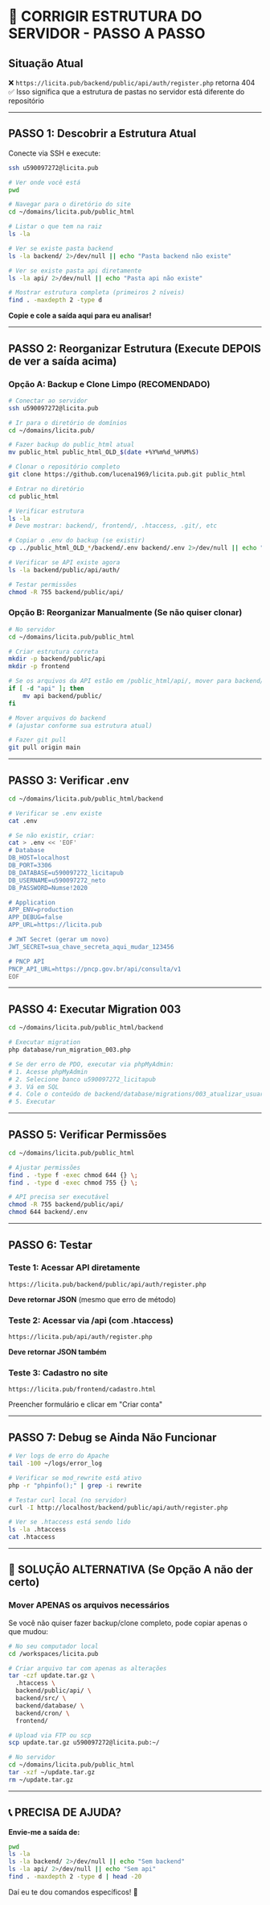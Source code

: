 # 🔧 CORRIGIR ESTRUTURA DO SERVIDOR - PASSO A PASSO

## Situação Atual
❌ `https://licita.pub/backend/public/api/auth/register.php` retorna 404
✅ Isso significa que a estrutura de pastas no servidor está diferente do repositório

---

## PASSO 1: Descobrir a Estrutura Atual

Conecte via SSH e execute:

```bash
ssh u590097272@licita.pub

# Ver onde você está
pwd

# Navegar para o diretório do site
cd ~/domains/licita.pub/public_html

# Listar o que tem na raiz
ls -la

# Ver se existe pasta backend
ls -la backend/ 2>/dev/null || echo "Pasta backend não existe"

# Ver se existe pasta api diretamente
ls -la api/ 2>/dev/null || echo "Pasta api não existe"

# Mostrar estrutura completa (primeiros 2 níveis)
find . -maxdepth 2 -type d
```

**Copie e cole a saída aqui para eu analisar!**

---

## PASSO 2: Reorganizar Estrutura (Execute DEPOIS de ver a saída acima)

### Opção A: Backup e Clone Limpo (RECOMENDADO)

```bash
# Conectar ao servidor
ssh u590097272@licita.pub

# Ir para o diretório de domínios
cd ~/domains/licita.pub/

# Fazer backup do public_html atual
mv public_html public_html_OLD_$(date +%Y%m%d_%H%M%S)

# Clonar o repositório completo
git clone https://github.com/lucena1969/licita.pub.git public_html

# Entrar no diretório
cd public_html

# Verificar estrutura
ls -la
# Deve mostrar: backend/, frontend/, .htaccess, .git/, etc

# Copiar o .env do backup (se existir)
cp ../public_html_OLD_*/backend/.env backend/.env 2>/dev/null || echo "Sem .env anterior"

# Verificar se API existe agora
ls -la backend/public/api/auth/

# Testar permissões
chmod -R 755 backend/public/api/
```

### Opção B: Reorganizar Manualmente (Se não quiser clonar)

```bash
# No servidor
cd ~/domains/licita.pub/public_html

# Criar estrutura correta
mkdir -p backend/public/api
mkdir -p frontend

# Se os arquivos da API estão em /public_html/api/, mover para backend/public/api/
if [ -d "api" ]; then
    mv api backend/public/
fi

# Mover arquivos do backend
# (ajustar conforme sua estrutura atual)

# Fazer git pull
git pull origin main
```

---

## PASSO 3: Verificar .env

```bash
cd ~/domains/licita.pub/public_html/backend

# Verificar se .env existe
cat .env

# Se não existir, criar:
cat > .env << 'EOF'
# Database
DB_HOST=localhost
DB_PORT=3306
DB_DATABASE=u590097272_licitapub
DB_USERNAME=u590097272_neto
DB_PASSWORD=Numse!2020

# Application
APP_ENV=production
APP_DEBUG=false
APP_URL=https://licita.pub

# JWT Secret (gerar um novo)
JWT_SECRET=sua_chave_secreta_aqui_mudar_123456

# PNCP API
PNCP_API_URL=https://pncp.gov.br/api/consulta/v1
EOF
```

---

## PASSO 4: Executar Migration 003

```bash
cd ~/domains/licita.pub/public_html/backend

# Executar migration
php database/run_migration_003.php

# Se der erro de PDO, executar via phpMyAdmin:
# 1. Acesse phpMyAdmin
# 2. Selecione banco u590097272_licitapub
# 3. Vá em SQL
# 4. Cole o conteúdo de backend/database/migrations/003_atualizar_usuarios_limites.sql
# 5. Executar
```

---

## PASSO 5: Verificar Permissões

```bash
cd ~/domains/licita.pub/public_html

# Ajustar permissões
find . -type f -exec chmod 644 {} \;
find . -type d -exec chmod 755 {} \;

# API precisa ser executável
chmod -R 755 backend/public/api/
chmod 644 backend/.env
```

---

## PASSO 6: Testar

### Teste 1: Acessar API diretamente
```
https://licita.pub/backend/public/api/auth/register.php
```
**Deve retornar JSON** (mesmo que erro de método)

### Teste 2: Acessar via /api (com .htaccess)
```
https://licita.pub/api/auth/register.php
```
**Deve retornar JSON também**

### Teste 3: Cadastro no site
```
https://licita.pub/frontend/cadastro.html
```
Preencher formulário e clicar em "Criar conta"

---

## PASSO 7: Debug se Ainda Não Funcionar

```bash
# Ver logs de erro do Apache
tail -100 ~/logs/error_log

# Verificar se mod_rewrite está ativo
php -r "phpinfo();" | grep -i rewrite

# Testar curl local (no servidor)
curl -I http://localhost/backend/public/api/auth/register.php

# Ver se .htaccess está sendo lido
ls -la .htaccess
cat .htaccess
```

---

## 🎯 SOLUÇÃO ALTERNATIVA (Se Opção A não der certo)

### Mover APENAS os arquivos necessários

Se você não quiser fazer backup/clone completo, pode copiar apenas o que mudou:

```bash
# No seu computador local
cd /workspaces/licita.pub

# Criar arquivo tar com apenas as alterações
tar -czf update.tar.gz \
  .htaccess \
  backend/public/api/ \
  backend/src/ \
  backend/database/ \
  backend/cron/ \
  frontend/

# Upload via FTP ou scp
scp update.tar.gz u590097272@licita.pub:~/

# No servidor
cd ~/domains/licita.pub/public_html
tar -xzf ~/update.tar.gz
rm ~/update.tar.gz
```

---

## 📞 PRECISA DE AJUDA?

**Envie-me a saída de:**
```bash
pwd
ls -la
ls -la backend/ 2>/dev/null || echo "Sem backend"
ls -la api/ 2>/dev/null || echo "Sem api"
find . -maxdepth 2 -type d | head -20
```

Daí eu te dou comandos específicos! 🚀

